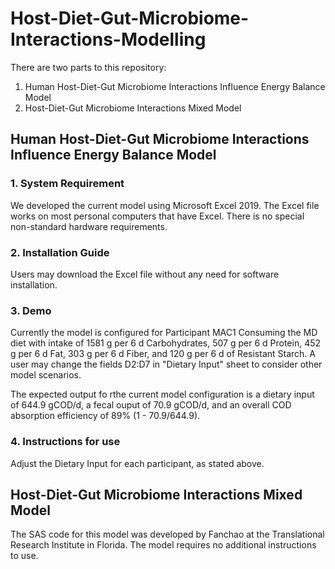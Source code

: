 # Host-Diet-Gut-Microbiome-Interactions-Modelling

There are two parts to this repository:

1. Human Host-Diet-Gut Microbiome Interactions Influence Energy Balance Model
2. Host-Diet-Gut Microbiome Interactions Mixed Model

## Human Host-Diet-Gut Microbiome Interactions Influence Energy Balance Model

### 1. System Requirement

We developed the current model using Microsoft Excel 2019. The Excel file works on most personal computers that have Excel. There is no special non-standard hardware requirements. 

### 2. Installation Guide

Users may download the Excel file without any need for software installation.

### 3. Demo

Currently the model is configured for Participant MAC1 Consuming the MD diet with intake of 1581 g per 6 d Carbohydrates, 507 g per 6 d Protein, 452 g per 6 d Fat, 303 g per 6 d Fiber, and 120 g per 6 d of Resistant Starch. A user may change the fields D2:D7 in "Dietary  Input" sheet to consider other model scenarios. 

The expected output fo rthe current model configuration is a dietary input of 644.9 gCOD/d, a fecal ouput of 70.9 gCOD/d, and an overall COD absorption efficiency of 89% (1 - 70.9/644.9). 

### 4. Instructions for use

Adjust the Dietary Input for each participant, as stated above.

## Host-Diet-Gut Microbiome Interactions Mixed Model

The SAS code for this model was developed by Fanchao at the Translational Research Institute in Florida. The model requires no additional instructions to use. 

